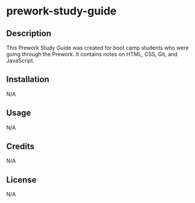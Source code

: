 # prework-study-guide

## Description

This Prework Study Guide was created for boot camp students who were going through the Prework. It contains notes on HTML, CSS, Git, and JavaScript.


## Installation

N/A

## Usage

N/A

## Credits

N/A

## License

N/A